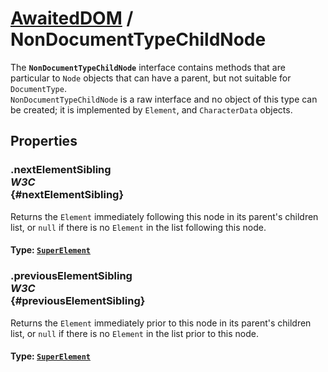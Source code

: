 # [AwaitedDOM](/docs/basic-interfaces/awaited-dom) <span>/</span> NonDocumentTypeChildNode

<div class='overview'>The <code><strong>NonDocumentTypeChildNode</strong></code> interface contains methods that are particular to <code>Node</code> objects that can have a parent, but not suitable for <code>DocumentType</code>.</div>

<div class='overview'><code>NonDocumentTypeChildNode</code> is a raw interface and no object of this type can be created; it is implemented by <code>Element</code>, and <code>CharacterData</code> objects.</div>

## Properties

### .nextElementSibling <div class="specs"><i>W3C</i></div> {#nextElementSibling}

Returns the <code>Element</code> immediately following this node in its parent's children list, or <code>null</code> if there is no <code>Element</code> in the list following this node.

#### **Type**: [`SuperElement`](./super-element)

### .previousElementSibling <div class="specs"><i>W3C</i></div> {#previousElementSibling}

Returns the <code>Element</code> immediately prior to this node in its parent's children list, or <code>null</code> if there is no <code>Element</code> in the list prior to this node.

#### **Type**: [`SuperElement`](./super-element)
